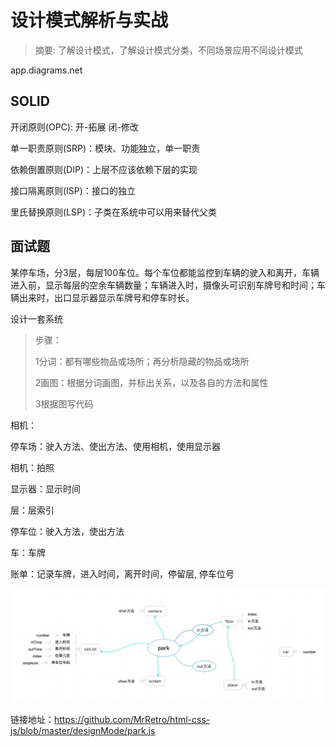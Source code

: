 # 设计模式解析与实战

> 摘要: 了解设计模式，了解设计模式分类，不同场景应用不同设计模式

app.diagrams.net

## SOLID

开闭原则(OPC): 开-拓展 闭-修改

单一职责原则(SRP)：模块、功能独立，单一职责

依赖倒置原则(DIP)：上层不应该依赖下层的实现

接口隔离原则(ISP)：接口的独立

里氏替换原则(LSP)：子类在系统中可以用来替代父类



## 面试题

某停车场，分3层，每层100车位。每个车位都能监控到车辆的驶入和离开，车辆进入前，显示每层的空余车辆数量；车辆进入时，摄像头可识别车牌号和时间；车辆出来时，出口显示器显示车牌号和停车时长。

设计一套系统

> 步骤：
>
> 1分词：都有哪些物品或场所；再分析隐藏的物品或场所
>
> 2画图：根据分词画图，并标出关系，以及各自的方法和属性
>
> 3根据图写代码

相机：

停车场：驶入方法、使出方法、使用相机，使用显示器

相机：拍照

显示器：显示时间

层：层索引

停车位：驶入方法，使出方法

车：车牌

账单：记录车牌，进入时间，离开时间，停留层, 停车位号

![设计图](./park.png)

链接地址：https://github.com/MrRetro/html-css-js/blob/master/designMode/park.js

